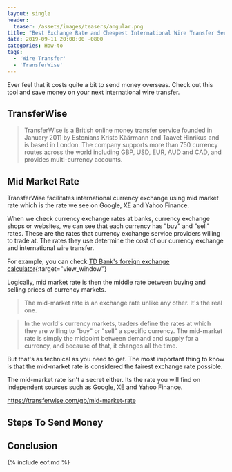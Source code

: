 ```yaml
---
layout: single
header: 
  teaser: /assets/images/teasers/angular.png
title: "Best Exchange Rate and Cheapest International Wire Transfer Service"
date: 2019-09-11 20:00:00 -0800
categories: How-to
tags: 
  - 'Wire Transfer'
  - 'TransferWise'
---
```


Ever feel that it costs quite a bit to send money overseas. Check out this tool and save money on your next international wire transfer.

## TransferWise
> TransferWise is a British online money transfer service founded in January 2011 by Estonians Kristo Käärmann and Taavet Hinrikus and is based in London. The company supports more than 750 currency routes across the world including GBP, USD, EUR, AUD and CAD, and provides multi-currency accounts.

## Mid Market Rate
TransferWise facilitates international currency exchange using mid market rate which is the rate we see on Google, XE and Yahoo Finance.

When we check currency exchange rates at banks, currency exchange shops or websites, we can see that each currency has "buy" and "sell" rates. These are the rates that currency exchange service providers willing to trade at. The rates they use determine the cost of our currency exchange and international wire transfer. 

For example, you can check [TD Bank's foreign exchange calculator](https://tool.td.com/fxcal/#/fxcalculator){:target="view_window"}

Logically, mid market rate is then the middle rate between buying and selling prices of currency markets.  

> The mid-market rate is an exchange rate unlike any other. It's the real one.

> In the world's currency markets, traders define the rates at which they are willing to "buy" or "sell" a specific currency. The mid-market rate is simply the midpoint between demand and supply for a currency, and because of that, it changes all the time.

But that's as technical as you need to get. The most important thing to know is that the mid-market rate is considered the fairest exchange rate possible.

The mid-market rate isn't a secret either. Its the rate you will find on independent sources such as Google, XE and Yahoo Finance.

https://transferwise.com/gb/mid-market-rate

## Steps To Send Money


## Conclusion

{% include eof.md %}